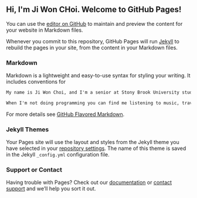 ## Hi, I'm Ji Won CHoi. Welcome to GitHub Pages!

You can use the [editor on GitHub](https://github.com/jiwonchoi2/JiWonChoi/edit/master/README.md) to maintain and preview the content for your website in Markdown files.

Whenever you commit to this repository, GitHub Pages will run [Jekyll](https://jekyllrb.com/) to rebuild the pages in your site, from the content in your Markdown files.

### Markdown

Markdown is a lightweight and easy-to-use syntax for styling your writing. It includes conventions for

```markdown
My name is Ji Won Choi, and I'm a senior at Stony Brook University studying Computer Science. I am passionate about designing Websites and UI. 

When I'm not doing programming you can find me listening to music, traveling, or hanging out with my friends.

```

For more details see [GitHub Flavored Markdown](https://guides.github.com/features/mastering-markdown/).

### Jekyll Themes

Your Pages site will use the layout and styles from the Jekyll theme you have selected in your [repository settings](https://github.com/jiwonchoi2/JiWonChoi/settings). The name of this theme is saved in the Jekyll `_config.yml` configuration file.

### Support or Contact

Having trouble with Pages? Check out our [documentation](https://help.github.com/categories/github-pages-basics/) or [contact support](https://github.com/contact) and we’ll help you sort it out.
